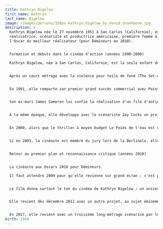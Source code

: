 ```yaml
---
title: Kathryn Bigelow
first_name: Kathryn
last_name: Bigelow
image: /images/persons/330px-kathryn_bigelow_by_david_shankbone.jpg
description: >-
  Kathryn Bigelow née le 27 novembre 1951 à San Carlos (Californie), est une
  réalisatrice, scénariste et productrice américaine, première femme à recevoir
  l'Oscar du meilleur réalisateur (pour Démineurs en 2010).


  Formation et débuts dans le cinéma d'action (années 1990-2000)

  Kathryn Bigelow, née à San Carlos, Californie, est la seule enfant de Gertrude Kathryn (née Larson 1917–1994), bibliothécaire, et de Ronald Elliot Bigelow (1915–1992), directeur d'usine de peinture. Sa mère était d'origine norvégienne. Elle est allée à l'école secondaire de Sunny Hills à Fullerton, Californie. Elle étudie la théorie et la critique de cinéma à l'université Columbia où elle a notamment pour professeurs l'écrivaine Susan Sontag et le cinéaste Miloš Forman.


  Après un court métrage avec la violence pour toile de fond (The Set-up), et un film coréalisé avec Monty Montgomery (The Loveless), Kathryn Bigelow met en scène, en 1987, Aux frontières de l'aube (Near Dark), un film de vampires. La même année, elle réalise la vidéo de Touched by the Hand of God de New Order. Elle tourne ensuite Blue Steel, un film où une jeune policière (Jamie Lee Curtis) est poursuivie par un tueur psychopathe.


  En 1991, elle remporte son premier grand succès commercial avec Point Break avec dans les rôles principaux Patrick Swayze et Keanu Reeves.


  Son ex-mari James Cameron lui confie la réalisation d'un film d'anticipation dont il a écrit le scénario, Strange Days2. Sorti en 1995, le film reçoit de bonnes critiques mais est un échec au box-office.


  À la même époque, elle développe avec le scénariste Jay Cocks un projet qui lui tient à cœur, consacré à Jeanne d'Arc : Company of Angels. Mais ses recherches et son scénario sont repris par Luc Besson, qui devait produire le film avant de s'en désister à la suite d'un désaccord sur l'actrice pour incarner Jeanne3. Besson concrétise sa propre version en 1999, et Bigelow lui intente un procès. L'affaire sera finalement réglée à l'amiable4.


  En 2000, alors que le thriller à moyen budget Le Poids de l'eau est un flop commercial, la cinéaste se voit confier la responsabilité de réaliser une grosse production - le plus gros budget de sa carrière, 100 millions de dollars. Ce thriller à suspense, nommé K-19 : Le Piège des profondeurs (K-19: The Widowmaker), sort en 2002. Essentiellement un huis-clos se déroulant dans le premier sous-marin nucléaire russe, elle y dirige Harrison Ford, face à Liam Neeson. Le film essuie cependant un cuisant échec commercial, ne rapportant que 66 millions de dollars, et divisant la critique.


  Si en 2003, la cinéaste est membre du jury lors de la Berlinale, elle se retire bien des plateaux de cinéma. Elle ne revient vers la mise en scène qu'en 2004, afin de mettre en boite le dixième et dernier épisode de l'éphémère série d'action Karen Sisco, avec Carla Gugino dans le rôle-titre.


  Retour au premier plan et reconnaissance critique (années 2010)


  La cinéaste aux Oscars 2010 pour Démineurs.

  Il faut attendre 2009 pour qu'elle revienne sur grand écran : c'est pour un film indépendant, le thriller de guerre Démineurs, avec un inconnu, Jeremy Renner, en tête d'affiche, dans le rôle d'un soldat spécialisé dans le déminage pendant la guerre d'Irak. Produit pour 15 millions, le film en rapporte 50 et reçoit des critiques dithyrambiques. En 2010, elle est la première femme à remporter le prix du meilleur film et du meilleur réalisateur pour Démineurs à la 63e cérémonie des BAFTA Awards5. Quelques semaines plus tard, lors de la 82e cérémonie des Oscars, elle gagne également le trophée des catégories du meilleur film et du meilleur réalisateur. Le film obtient par ailleurs quatre autres récompenses. Ainsi devient-elle la première femme de l'histoire du cinéma à recevoir l'Oscar de la meilleure réalisation6.


  Le film donne surtout le ton du cinéma de Kathryn Bigelow : un univers masculin, et ayant pour thèmes de prédilection la violence, la terreur et l'humanité menacée.


  Elle revient dès décembre 2012 avec un autre projet, au sujet éminemment politique et poursuivant son exploration de la guerre en Irak : Zero Dark Thirty est consacré à la traque de Ben Laden par une équipe gouvernementale dirigée par Maya, une analyste de la CIA incarnée par Jessica Chastain. Lors de sa sortie en salles, le film remporte à la fois un succès critique et public, rapportant 132 millions de dollars de recettes mondiales pour un budget de 40 millions7. Le film reçoit 5 nominations à la 85e cérémonie des Oscars et 4 aux 70e Golden Globes.


  En 2017, elle revient avec un troisième long-métrage scénarisé par le journaliste Mark Boal, Detroit, drame historique sur les émeutes survenues dans la ville américaine de Détroit en 1967 et les événements survenus à l'Algiers Motel.
birth: 1949
---
```

